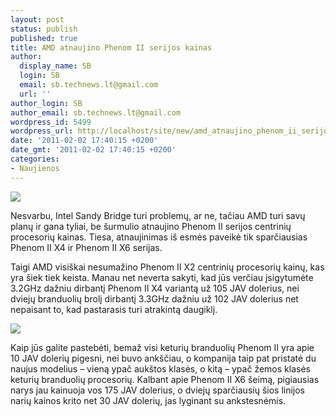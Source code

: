 ```yaml
---
layout: post
status: publish
published: true
title: AMD atnaujino Phenom II serijos kainas
author:
  display_name: SB
  login: SB
  email: sb.technews.lt@gmail.com
  url: ''
author_login: SB
author_email: sb.technews.lt@gmail.com
wordpress_id: 5499
wordpress_url: http://localhost/site/new/amd_atnaujino_phenom_ii_serijos_kainas/
date: '2011-02-02 17:40:15 +0200'
date_gmt: '2011-02-02 17:40:15 +0200'
categories:
- Naujienos
---
```

<div class="imgright"><img src="http://t0.gstatic.com/images?q=tbn:sxDYZaKQyAYA4M:http://www.f1cd.ru/news/cpus/2009/12/cpus_183_2.jpg"  /></div>
<p>Nesvarbu, Intel Sandy Bridge turi problemų, ar ne, tačiau AMD turi savų planų ir gana tyliai, be šurmulio atnaujino Phenom II serijos centrinių procesorių kainas. Tiesa, atnaujinimas iš esmės paveikė tik sparčiausias Phenom II X4 ir Phenom II X6 serijas.</p>
<p>Taigi AMD visiškai nesumažino Phenom II X2 centrinių procesorių kainų, kas yra šiek tiek keista. Manau net neverta sakyti, kad jūs verčiau įsigytumėte 3.2GHz dažniu dirbantį Phenom II X4 variantą už 105 JAV dolerius, nei dviejų branduolių brolį dirbantį 3.3GHz dažniu už 102 JAV dolerius net nepaisant to, kad pastarasis turi atrakintą daugiklį.</p>
<p><img src="http://technews.lt/upload/AMDprices.jpg" /></p>
<p>Kaip jūs galite pastebėti, bemaž visi keturių branduolių Phenom II yra apie 10 JAV dolerių pigesni, nei buvo ankščiau, o kompanija taip pat pristatė du naujus modelius – vieną ypač aukštos klasės, o kitą – ypač žemos klasės keturių branduolių procesorių. Kalbant apie Phenom II X6 šeimą, pigiausias narys jau kainuoja vos 175 JAV dolerius, o dviejų sparčiausių šios linijos narių kainos krito net 30 JAV dolerių, jas lyginant su ankstesnėmis.</p>

